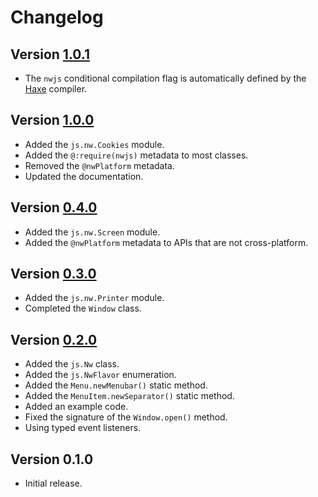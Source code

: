 # Changelog

## Version [1.0.1](https://git.belin.io/cedx/nwjs.hx/compare/v1.0.0...v1.0.1)
- The `nwjs` conditional compilation flag is automatically defined by the [Haxe](https://haxe.org) compiler.

## Version [1.0.0](https://git.belin.io/cedx/nwjs.hx/compare/v0.4.0...v1.0.0)
- Added the `js.nw.Cookies` module.
- Added the `@:require(nwjs)` metadata to most classes.
- Removed the `@nwPlatform` metadata.
- Updated the documentation.

## Version [0.4.0](https://git.belin.io/cedx/nwjs.hx/compare/v0.3.0...v0.4.0)
- Added the `js.nw.Screen` module.
- Added the `@nwPlatform` metadata to APIs that are not cross-platform.

## Version [0.3.0](https://git.belin.io/cedx/nwjs.hx/compare/v0.2.0...v0.3.0)
- Added the `js.nw.Printer` module.
- Completed the `Window` class.

## Version [0.2.0](https://git.belin.io/cedx/nwjs.hx/compare/v0.1.0...v0.2.0)
- Added the `js.Nw` class.
- Added the `js.NwFlavor` enumeration.
- Added the `Menu.newMenubar()` static method.
- Added the `MenuItem.newSeparator()` static method.
- Added an example code.
- Fixed the signature of the `Window.open()` method.
- Using typed event listeners.

## Version 0.1.0
- Initial release.
